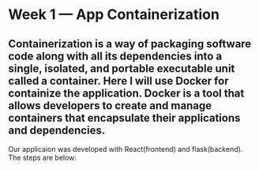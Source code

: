 # Week 1 — App Containerization
## Containerization is a way of packaging software code along with all its dependencies into a single, isolated, and portable executable unit called a container. Here I will use Docker for containize the application. Docker is a tool that allows developers to create and manage containers that encapsulate their applications and dependencies. 
Our applicaion was developed with React(frontend) and flask(backend). The steps are below:
